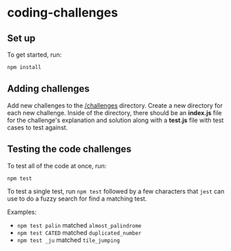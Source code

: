 # coding-challenges

## Set up

To get started, run:

```sh
npm install
```

## Adding challenges

Add new challenges to the [/challenges](/challenges) directory.  Create a new directory for each new challenge.  Inside of the directory, there should be an **index.js** file for the challenge's explanation and solution along with a **test.js** file with test cases to test against.

## Testing the code challenges

To test all of the code at once, run:

```sh
npm test
```

To test a single test, run `npm test` followed by a few characters that `jest` can use to do a fuzzy search for find a matching test.

Examples:

- `npm test palin` matched `almost_palindrome`
- `npm test CATED` matched `duplicated_number`
- `npm test _ju` matched `tile_jumping`
